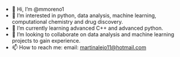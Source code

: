 - 👋 Hi, I’m @mmoreno1
- 👀 I’m interested in python, data analysis, machine learning, computational chemistry and drug discovery.
- 🌱 I’m currently learning advanced C++ and advanced python.
- 💞️ I’m looking to collaborate on data analysis and machine learning projects to gain experience.
- 📫 How to reach me: email: martinalejo11@hotmail.com 

<!---
mmoreno1/mmoreno1 is a ✨ special ✨ repository because its `README.md` (this file) appears on your GitHub profile.
You can click the Preview link to take a look at your changes.
--->
